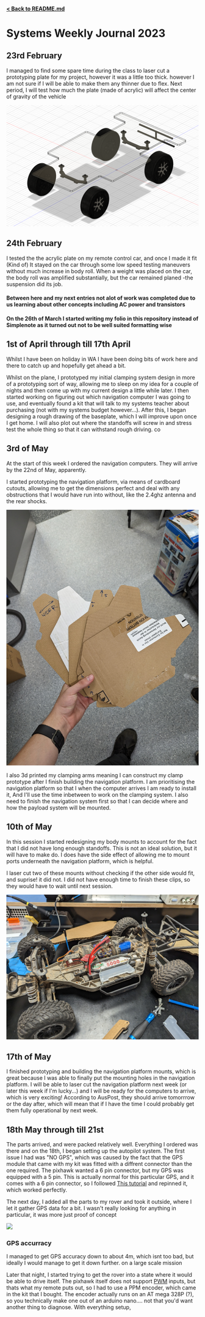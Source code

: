 #### [< Back to README.md](/README.md)

# Systems Weekly Journal 2023

## 23rd February  
I managed to find some spare time during the class to laser cut a prototyping plate for my project, however it was a little too thick. however I am not sure if I will be able to make them any thinner due to flex. Next period, I will test how much the plate (made of acrylic) will affect the center of gravity of the vehicle

<img src="../media/sillyacrylic.png">

## 24th February
I tested the the acrylic plate on my remote control car, and once I made it fit (Kind of) It stayed on the car through some low speed testing maneuvers without much increase in body roll. When a weight was placed on the car, the body roll was amplified substantially, but the car remained planed -the suspension did its job.

#### Between here and my next entries not alot of work was completed due to us learning about other concepts including AC power and transistors
#### On the 26th of March I started writing my folio in this repository instead of Simplenote as it turned out not to be well suited formatting wise

## 1st of April through till 17th April
Whilst I have been on holiday in WA I have been doing bits of work here and there to catch up and hopefully get ahead a bit.

Whilst on the plane, I prototyped my initial clamping system design in more of a prototyping sort of way, allowing me to sleep on my idea for a couple of nights and then come up with my current design a little while later. I then started working on figuring out which navigation computer I was going to use, and eventually found a kit that will talk to my systems teacher about purchasing (not with my systems budget however...). After this, I began designing a rough drawing of the baseplate, which I will improve upon once I get home. I will also plot out where the standoffs will screw in and stress test the whole thing so that it can withstand rough driving.
co
## 3rd of May 
At the start of this week I ordered the navigation computers. They will arrive by the 22nd of May, apparently.

I started prototyping the navigation platform, via means of cardboard cutouts, allowing me to get the dimensions perfect and deal with any obstructions that I would have run into without, like the 2.4ghz antenna and the rear shocks. 

<img src='../media/5plates.jpg'>

I also 3d printed my clamping arms meaning I can construct my clamp prototype after I finish building the navigation platform. I am prioritising the navigation platform so that I when the computer arrives I am ready to install it, And I'll use the time inbetween to work on the clamping system. I also need to finish the navigation system first so that I can decide where and how the payload system will be mounted. 

## 10th of May
In this session I started redesigning my body mounts to account for the fact that I did not have long enough standoffs. This is not an ideal solution, but it will have to make do. I does have the side effect of allowing me to mount ports underneath the navigation platform, which is helpful.

I laser cut two of these mounts without checking if the other side would fit, and suprise! it did not. I did not have enough time to finish these clips, so they would have to wait until next session.

<img src="../media/sidemount1.jpg">

## 17th of May

I finished prototyping and building the navigation platform mounts, which is great because I was able to finally put the mounting holes in the navigation platform. I will be able to laser cut the navigation platform next week (or later this week if I'm lucky...) and I will be ready for the computers to arrive, which is very exciting! According to AusPost, they should arrive tomorrrow or the day after, which will mean that if I have the time I could probably get them fully operational by next week. 

## 18th May through till 21st

The parts arrived, and were packed relatively well. Everything I ordered was there and on the 18th, I began setting up the autopilot system. The first issue I had was "NO GPS", which was caused by the fact that the GPS module that came with my kit was fitted with a diffrent connector than the one required. The pixhawk wanted a 6 pin connector, but my GPS was equipped with a 5 pin. This is actually normal for this particular GPS, and it comes with a 6 pin connector, so I followed [This tutorial](https://www.youtube.com/watch?v=6nLe9_2Fyok) and repinned it, which worked perfectly. 

The next day, I added all the parts to my rover and took it outside, where I let it gather GPS data for a bit. I wasn't really looking for anything in particular, it was more just proof of concept 

<img src="../media/roveronoval.jpg">

### GPS accurracy 

I managed to get GPS accuracy down to about 4m, which isnt too bad, but ideally I would manage to get it down further. on a large scale mission 



Later that night, I started trying to get the rover into a state where it would be able to drive itself. The pixhawk itself does not support [PWM](https://en.wikipedia.org/wiki/Pulse-width_modulation) inputs, but thats what my remote puts out, so I had to use a PPM encoder, which came in the kit that I bought. The encoder actually runs on an AT mega 328P (?), so you technically make one out of an arduino nano.... not that you'd want another thing to diagnose. With everything setup, 